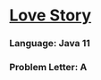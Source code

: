 # [Love Story](https://codeforces.com/contest/1829/problem/A)

### Language: Java 11

### Problem Letter: A
